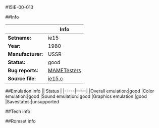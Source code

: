 #15IE-00-013

##Info

||Info|
|-----|-----|
|**Setname:**|ie15
|**Year:**|1980
|**Manufacturer:**|USSR
|**Status:**|good
|**Bug reports:**|[MAMETesters](http://mametesters.org/view_all_set.php?type=1&temporary=y&search=ie15.c)
|**Source file:**|[ie15.c](https://github.com/mamedev/mame/blob/master/src/mess/drivers/ie15.c)

##Emulation info
|| Status |
|-----|-----|
|Overall emulation:|good
|Color emulation:|good
|Sound emulation:|good
|Graphics emulation:|good
|Savestates:|unsupported

##Tech info

##Romset info

<!--- START OF EDITED COMMENT DO NOT TOUCH TEXT ABOVE-->
